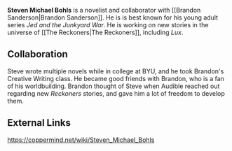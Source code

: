 **Steven Michael Bohls** is a novelist and collaborator with [[Brandon Sanderson\|Brandon Sanderson]]. He is is best known for his young adult series *Jed and the Junkyard War*. He is working on new stories in the universe of [[The Reckoners\|The Reckoners]], including *Lux*.

## Collaboration
Steve wrote multiple novels while in college at BYU, and he took Brandon's Creative Writing class. He became good friends with Brandon, who is a fan of his worldbuilding. Brandon thought of Steve when Audible reached out regarding new *Reckoners* stories, and gave him a lot of freedom to develop them.

## External Links



https://coppermind.net/wiki/Steven_Michael_Bohls